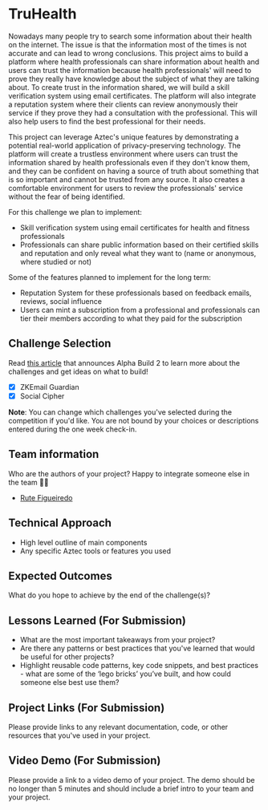 # TruHealth

Nowadays many people try to search some information about their health on the internet. The issue is that the information most of the times is not accurate and can lead to wrong conclusions. This project aims to build a platform where health professionals can share information about health and users can trust the information because health professionals' will need to prove they really have knowledge about the subject of what they are talking about. To create trust in the information shared, we will build a skill verification system using email certificates. The platform will also integrate a reputation system where their clients can review anonymously their service if they prove they had a consultation with the professional. This will also help users to find the best professional for their needs.

This project can leverage Aztec's unique features by demonstrating a potential real-world application of privacy-preserving technology. The platform will create a trustless environment where users can trust the information shared by health professionals even if they don't know them, and they can be confident on having a source of truth about something that is so important and cannot be trusted from any source. It also creates a comfortable environment for users to review the professionals' service without the fear of being identified.

For this challenge we plan to implement:

- Skill verification system using email certificates for health and fitness professionals
- Professionals can share public information based on their certified skills and reputation and only reveal what they want to (name or anonymous, where studied or not)

Some of the features planned to implement for the long term:

- Reputation System for these professionals based on feedback emails, reviews, social influence
- Users can mint a subscription from a professional and professionals can tier their members according to what they paid for the subscription

## Challenge Selection

Read [this article](https://aztec.network/blog/unlocking-the-future-of-privacy-exploring-identity-and-social-use-cases-in-alpha-build-2-with-100k-in-prizes) that announces Alpha Build 2 to learn more about the challenges and get ideas on what to build!

- [x] ZKEmail Guardian
- [x] Social Cipher

**Note**: You can change which challenges you've selected during the competition if you'd like. You are not bound by your choices or descriptions entered during the one week check-in.

## Team information

Who are the authors of your project? Happy to integrate someone else in the team 💃🏻

- [Rute Figueiredo](https://github.com/rutefig)

## Technical Approach

- High level outline of main components
- Any specific Aztec tools or features you used

## Expected Outcomes

What do you hope to achieve by the end of the challenge(s)?

## Lessons Learned (For Submission)

- What are the most important takeaways from your project?
- Are there any patterns or best practices that you've learned that would be useful for other projects?
- Highlight reusable code patterns, key code snippets, and best practices - what are some of the ‘lego bricks’ you’ve built, and how could someone else best use them?

## Project Links (For Submission)

Please provide links to any relevant documentation, code, or other resources that you've used in your project.

## Video Demo (For Submission)

Please provide a link to a video demo of your project. The demo should be no longer than 5 minutes and should include a brief intro to your team and your project.

